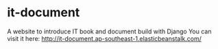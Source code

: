 # it-document
A website to introduce IT book and document build with Django
You can visit it here: http://it-document.ap-southeast-1.elasticbeanstalk.com/
